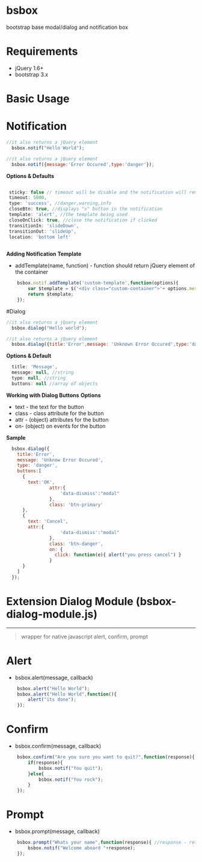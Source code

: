# bsbox
bootstrap base modal/dialog and notification box

# Requirements
- jQuery 1.6+
- bootstrap 3.x

Basic Usage
============

# Notification
```javascript
//it also returns a jQuery element 
  bsbox.notif("Hello World");
```
```javascript
//it also returns a jQuery element 
  bsbox.notif({message:'Error Occured',type:'danger'});
```

**Options & Defaults**
```javascript

 sticky: false // timeout will be disable and the notification will remain on the screen unless it was closed by the user
 timeout: 5000,
 type: 'success', //danger,warning,info
 closeBtn: true, //displays "x" button in the notification
 template: 'alert', //the template being used
 closeOnClick: true, //close the notification if clicked
 transitionIn: 'slideDown',
 transitionOut: 'slideUp',
 location: 'bottom left'
 
```
**Adding Notification Template**
* addTemplate(name, function) - function should return jQuery element of the container
```javascript
	bsbox.notif.addTemplate('custom-template',function(options){
		var $template = $('<div class="custom-container">'+ options.message + '</div>');
		return $template;
	});
```

#Dialog
```javascript
//it also returns a jQuery element 
  bsbox.dialog("Hello world");
```

```javascript
//it also returns a jQuery element 
  bsbox.dialog({title:'Error',message: 'Unknown Error Occured',type:'danger'});
```

**Options & Default**
```javascript
  title: 'Message',
  message: null, //string
  type: null, //string
  buttons: null //array of objects
```
**Working with Dialog Buttons**
 **Options** 
* text - the text for the button
* class - class attribute for the button
* attr - (object) attributes for the button
* on- (object) on events for the button

**Sample**
```javascript
  bsbox.dialog({
    title:'Error',
    message: 'Unknow Error Occured',
    type: 'danger',
    buttons:[
      {
        text:'OK',
				attr:{
					'data-dismiss':"modal"
				},
				class: 'btn-primary'
      },
      {
        text: 'Cancel',
        attr:{
					'data-dismiss':"modal"
				},
				class: 'btn-danger',
				on: {
				  click: function(e){ alert("you press cancel") }
				}
      }
    ]
  });
```

# Extension Dialog Module (bsbox-dialog-module.js)
 --------------------------

> wrapper for native javascript alert, confirm, prompt

# Alert
* bsbox.alert(message, callback)

```javascript
	bsbox.alert("Hello World");
	bsbox.alert("Hello World",function(){ 
		alert("its done");
	});
```

# Confirm
* bsbox.confirm(message, callback)
```javascript
	bsbox.confirm("Are you sure you want to quit?",function(response){ //response is a boolean value
		if(response){
			bsbox.notif("You quit");
		}else{
			bsbox.notif("You rock");
		}
	});
```

# Prompt
* bsbox.prompt(message, callback)
```javascript
	bsbox.prompt("Whats your name",function(response){ //response - returns the value of the input field
		bsbox.notif("Welcome aboard "+response);
	});

```

